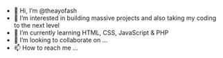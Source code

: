 - 👋 Hi, I’m @theayofash
- 👀 I’m interested in building massive projects and also taking my coding to the next level
- 🌱 I’m currently learning HTML, CSS, JavaScript & PHP
- 💞️ I’m looking to collaborate on ...
- 📫 How to reach me ...

<!---
theayofash/theayofash is a ✨ special ✨ repository because its `README.md` (this file) appears on your GitHub profile.
You can click the Preview link to take a look at your changes.
--->
